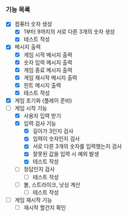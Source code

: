 ### 기능 목록
- [x] 컴퓨터 숫자 생성
  - [x] 1부터 9까지의 서로 다른 3개의 숫자 생성
  - [x] 테스트 작성
- [x] 메시지 출력
  - [x] 게임 시작 메시지 출력
  - [x] 숫자 입력 메시지 출력
  - [x] 게임 종료 메시지 출력
  - [x] 게임 재시작 메시지 출력
  - [x] 힌트 메시지 출력
  - [x] 테스트 작성
- [x] 게임 초기화 (플레이 준비)
- [ ] 게임 시작 기능
  - [x] 사용자 입력 받기
  - [x] 입력 검사 기능
    - [x] 길이가 3인지 검사
    - [x] 입력이 숫자인지 검사
    - [x] 서로 다른 3개의 숫자를 입력했는지 검사
    - [x] 잘못된 값을 입력 시 예외 발생
    - [x] 테스트 작성
  - [ ] 정답인지 검사
    - [ ] 테스트 작성
  - [ ] 볼, 스트라이크, 낫싱 계산
    - [ ] 테스트 작성
- [ ] 게임 재시작 기능
  - [ ] 재시작 할건지 확인
